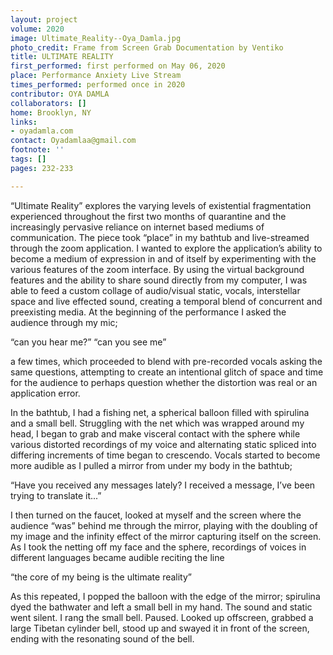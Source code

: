 ```yaml
---
layout: project
volume: 2020
image: Ultimate_Reality--Oya_Damla.jpg
photo_credit: Frame from Screen Grab Documentation by Ventiko
title: ULTIMATE REALITY
first_performed: first performed on May 06, 2020
place: Performance Anxiety Live Stream
times_performed: performed once in 2020
contributor: OYA DAMLA
collaborators: []
home: Brooklyn, NY
links:
- oyadamla.com
contact: Oyadamlaa@gmail.com
footnote: ''
tags: []
pages: 232-233

---
```


“Ultimate Reality” explores the varying levels of existential fragmentation experienced throughout the first two months of quarantine and the increasingly pervasive reliance on internet based mediums of communication. The piece took “place” in my bathtub and live-streamed through the zoom application.  I wanted to explore the application’s ability to become a medium of expression in and of itself by experimenting with the various features of the zoom interface. By using the virtual background features and the ability to share sound directly from my computer, I was able to feed a custom collage of audio/visual static, vocals, interstellar space and live effected sound, creating a temporal blend of concurrent and preexisting media. 
At the beginning of the performance I asked the audience through my mic;

“can you hear me?”
“can you see me”

a few times, which proceeded to blend with pre-recorded vocals asking the same questions, attempting to create an intentional glitch of space and time for the audience to perhaps question whether the distortion was real or an application error. 

In the bathtub, I had a fishing net, a spherical balloon filled with spirulina and a small bell. Struggling with the net which was wrapped around my head, I began to grab and make visceral contact with the sphere while various distorted recordings of my voice and alternating static spliced into differing increments of time began to crescendo. Vocals started to become more audible as I pulled a mirror from under my body in the bathtub; 

“Have you received any messages lately? I received a message, I’ve been trying to translate it...” 

I then turned on the faucet, looked at myself and the screen where the audience “was” behind me through the mirror, playing with the doubling of my image and the infinity effect of the mirror capturing itself on the screen. As I took the netting off my face and the sphere, recordings of voices in different languages became audible reciting the line 

“the core of my being is the ultimate reality” 

As this repeated, I popped the balloon with the edge of the mirror; spirulina dyed the bathwater and left a small bell in my hand. The sound and static went silent. I rang the small bell. Paused. Looked up offscreen, grabbed a large Tibetan cylinder bell, stood up and swayed it in front of the screen, ending with the resonating sound of the bell.
